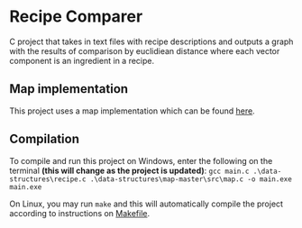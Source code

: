 # Recipe Comparer
C project that takes in text files with recipe descriptions and outputs a graph with the results of comparison by euclidiean distance where each vector component is an ingredient in a recipe. 

## Map implementation
This project uses a map implementation which can be found [here](https://github.com/rxi/map).
## Compilation
To compile and run this project on Windows, enter the following on the terminal **(this will change as the project is updated)**:
`gcc main.c .\data-structures\recipe.c .\data-structures\map-master\src\map.c -o main.exe`
`main.exe`

On Linux, you may run `make` and this will automatically compile the project according to instructions on [Makefile](Makefile). 